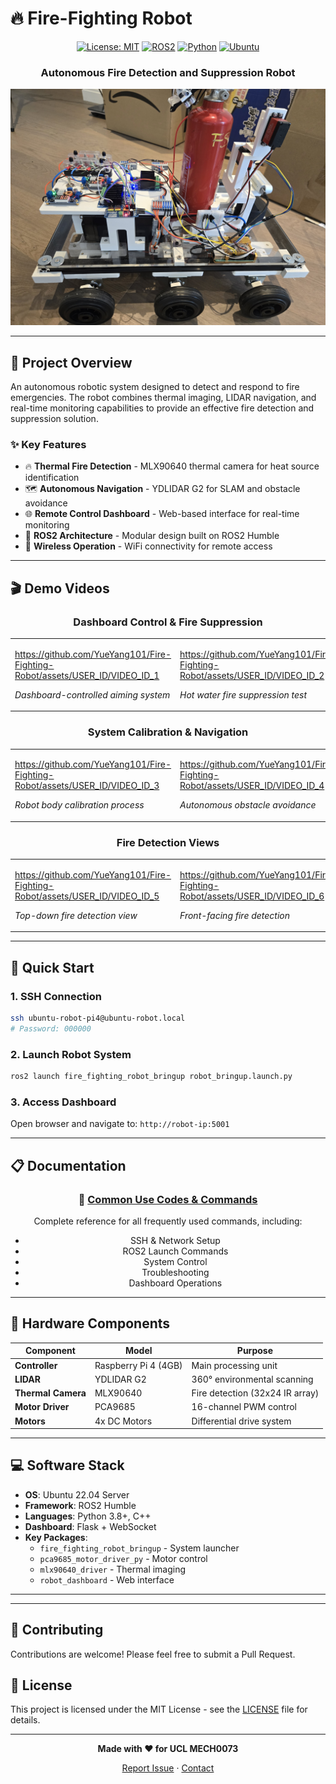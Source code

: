 # 🔥 Fire-Fighting Robot

<div align="center">
  
  [![License: MIT](https://img.shields.io/badge/License-MIT-yellow.svg)](https://opensource.org/licenses/MIT)
  [![ROS2](https://img.shields.io/badge/ROS2-Humble-blue)](https://docs.ros.org/en/humble/)
  [![Python](https://img.shields.io/badge/Python-3.8+-green)](https://www.python.org/)
  [![Ubuntu](https://img.shields.io/badge/Ubuntu-22.04-orange)](https://ubuntu.com/)
  
  <h3>Autonomous Fire Detection and Suppression Robot</h3>
  
  <img src="docs/videos/robot%20photo.jpg" alt="Fire Fighting Robot" width="600">
  
</div>

---

## 🎯 Project Overview

An autonomous robotic system designed to detect and respond to fire emergencies. The robot combines thermal imaging, LIDAR navigation, and real-time monitoring capabilities to provide an effective fire detection and suppression solution.

### ✨ Key Features

- 🔥 **Thermal Fire Detection** - MLX90640 thermal camera for heat source identification
- 🗺️ **Autonomous Navigation** - YDLIDAR G2 for SLAM and obstacle avoidance  
- 🌐 **Remote Control Dashboard** - Web-based interface for real-time monitoring
- 🤖 **ROS2 Architecture** - Modular design built on ROS2 Humble
- 📡 **Wireless Operation** - WiFi connectivity for remote access

---

## 🎬 Demo Videos

<div align="center">

### Dashboard Control & Fire Suppression
<table>
<tr>
<td width="50%">
  
  https://github.com/YueYang101/Fire-Fighting-Robot/assets/USER_ID/VIDEO_ID_1
  
  *Dashboard-controlled aiming system*
</td>
<td width="50%">
  
  https://github.com/YueYang101/Fire-Fighting-Robot/assets/USER_ID/VIDEO_ID_2
  
  *Hot water fire suppression test*
</td>
</tr>
</table>

### System Calibration & Navigation
<table>
<tr>
<td width="50%">
  
  https://github.com/YueYang101/Fire-Fighting-Robot/assets/USER_ID/VIDEO_ID_3
  
  *Robot body calibration process*
</td>
<td width="50%">
  
  https://github.com/YueYang101/Fire-Fighting-Robot/assets/USER_ID/VIDEO_ID_4
  
  *Autonomous obstacle avoidance*
</td>
</tr>
</table>

### Fire Detection Views
<table>
<tr>
<td width="50%">
  
  https://github.com/YueYang101/Fire-Fighting-Robot/assets/USER_ID/VIDEO_ID_5
  
  *Top-down fire detection view*
</td>
<td width="50%">
  
  https://github.com/YueYang101/Fire-Fighting-Robot/assets/USER_ID/VIDEO_ID_6
  
  *Front-facing fire detection*
</td>
</tr>
</table>

</div>

---

## 🚀 Quick Start

### 1. SSH Connection
```bash
ssh ubuntu-robot-pi4@ubuntu-robot.local
# Password: 000000
```

### 2. Launch Robot System
```bash
ros2 launch fire_fighting_robot_bringup robot_bringup.launch.py
```

### 3. Access Dashboard
Open browser and navigate to: `http://robot-ip:5001`

---

## 📋 Documentation

<div align="center">

### 📖 **[Common Use Codes & Commands](docs/COMMON_CODES.md)**

Complete reference for all frequently used commands, including:
- SSH & Network Setup
- ROS2 Launch Commands  
- System Control
- Troubleshooting
- Dashboard Operations

</div>

---

## 🔧 Hardware Components

| Component | Model | Purpose |
|-----------|-------|---------|
| **Controller** | Raspberry Pi 4 (4GB) | Main processing unit |
| **LIDAR** | YDLIDAR G2 | 360° environmental scanning |
| **Thermal Camera** | MLX90640 | Fire detection (32x24 IR array) |
| **Motor Driver** | PCA9685 | 16-channel PWM control |
| **Motors** | 4x DC Motors | Differential drive system |

---

## 💻 Software Stack

- **OS**: Ubuntu 22.04 Server
- **Framework**: ROS2 Humble
- **Languages**: Python 3.8+, C++
- **Dashboard**: Flask + WebSocket
- **Key Packages**:
  - `fire_fighting_robot_bringup` - System launcher
  - `pca9685_motor_driver_py` - Motor control
  - `mlx90640_driver` - Thermal imaging
  - `robot_dashboard` - Web interface

---

---

## 🤝 Contributing

Contributions are welcome! Please feel free to submit a Pull Request.

## 📄 License

This project is licensed under the MIT License - see the [LICENSE](LICENSE) file for details.

---

<div align="center">
  
  **Made with ❤️ for UCL MECH0073**
  
  [Report Issue](https://github.com/YueYang101/Fire-Fighting-Robot/issues) · [Contact](https://github.com/YueYang101)
  
</div>